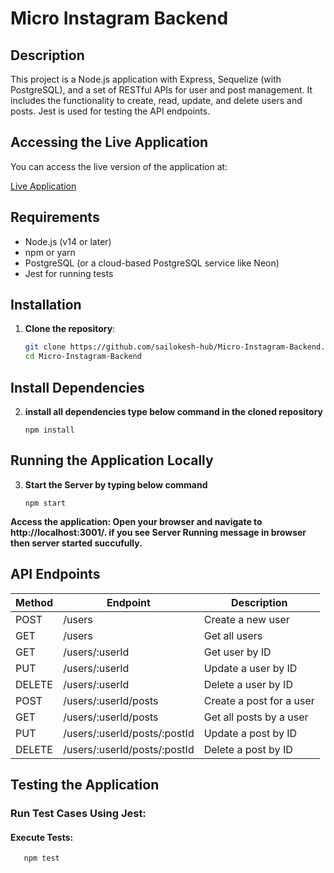 # Micro Instagram Backend

## Description
This project is a Node.js application with Express, Sequelize (with PostgreSQL), and a set of RESTful APIs for user and post management. It includes the functionality to create, read, update, and delete users and posts. Jest is used for testing the API endpoints.

## Accessing the Live Application

You can access the live version of the application at:

[Live Application](https://micro-instagram-backend-git-main-sailokesh-hubs-projects.vercel.app/api)


## Requirements
- Node.js (v14 or later)
- npm or yarn
- PostgreSQL (or a cloud-based PostgreSQL service like Neon)
- Jest for running tests

## Installation

1. **Clone the repository**:
   ```bash
   git clone https://github.com/sailokesh-hub/Micro-Instagram-Backend.git
   cd Micro-Instagram-Backend

## Install Dependencies
2. **install all dependencies type below command in the cloned repository**

       npm install

## Running the Application Locally

3. **Start the Server by typing below command**

       npm start
   
 **Access the application: Open your browser and navigate to http://localhost:3001/. if you see Server Running message in browser then server started succufully.**

## API Endpoints

| Method | Endpoint                         | Description                  |
|--------|----------------------------------|------------------------------|
| POST   | /users                           | Create a new user            |
| GET    | /users                           | Get all users                |
| GET    | /users/:userId                   | Get user by ID               |
| PUT    | /users/:userId                   | Update a user by ID          |
| DELETE | /users/:userId                   | Delete a user by ID          |
| POST   | /users/:userId/posts             | Create a post for a user     |
| GET    | /users/:userId/posts             | Get all posts by a user      |
| PUT    | /users/:userId/posts/:postId     | Update a post by ID          |
| DELETE | /users/:userId/posts/:postId     | Delete a post by ID          |

## Testing the Application

### Run Test Cases Using Jest:

#### Execute Tests:

       npm test

